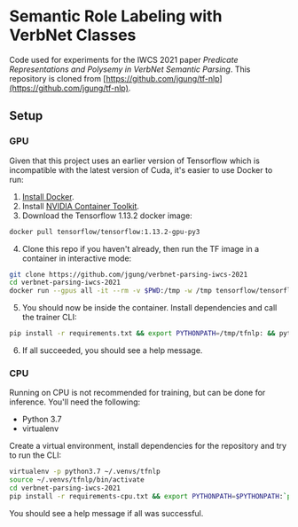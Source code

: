 # Semantic Role Labeling with VerbNet Classes

Code used for experiments for the IWCS 2021 paper *Predicate Representations and Polysemy in VerbNet Semantic Parsing*. This repository is cloned from [https://github.com/jgung/tf-nlp](https://github.com/jgung/tf-nlp).

## Setup
### GPU
Given that this project uses an earlier version of Tensorflow which is incompatible with the latest version of Cuda, it's easier to use Docker to run:

1. [Install Docker](https://docs.docker.com/engine/install/).
2. Install [NVIDIA Container Toolkit](https://docs.nvidia.com/datacenter/cloud-native/container-toolkit/install-guide.html#setting-up-nvidia-container-toolkit).
3. Download the Tensorflow 1.13.2 docker image:
```bash
docker pull tensorflow/tensorflow:1.13.2-gpu-py3
```
4. Clone this repo if you haven't already, then run the TF image in a container in interactive mode:
```bash
git clone https://github.com/jgung/verbnet-parsing-iwcs-2021
cd verbnet-parsing-iwcs-2021
docker run --gpus all -it --rm -v $PWD:/tmp -w /tmp tensorflow/tensorflow:1.13.2-gpu-py3
```
5. You should now be inside the container. Install dependencies and call the trainer CLI:
```bash
pip install -r requirements.txt && export PYTHONPATH=/tmp/tfnlp: && python tfnlp/trainer.py
```
6. If all succeeded, you should see a help message.

### CPU
Running on CPU is not recommended for training, but can be done for inference. You'll need the following:

* Python 3.7
* virtualenv

Create a virtual environment, install dependencies for the repository and try to run the CLI:
```bash
virtualenv -p python3.7 ~/.venvs/tfnlp
source ~/.venvs/tfnlp/bin/activate
cd verbnet-parsing-iwcs-2021
pip install -r requirements-cpu.txt && export PYTHONPATH=$PYTHONPATH:`pwd` && python3.7 tfnlp/trainer.py
```
You should see a help message if all was successful.
